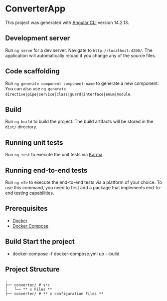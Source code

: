 # ConverterApp

This project was generated with [Angular CLI](https://github.com/angular/angular-cli) version 14.2.13.

## Development server

Run `ng serve` for a dev server. Navigate to `http://localhost:4200/`. The application will automatically reload if you change any of the source files.

## Code scaffolding

Run `ng generate component component-name` to generate a new component. You can also use `ng generate directive|pipe|service|class|guard|interface|enum|module`.

## Build

Run `ng build` to build the project. The build artifacts will be stored in the `dist/` directory.

## Running unit tests

Run `ng test` to execute the unit tests via [Karma](https://karma-runner.github.io).

## Running end-to-end tests

Run `ng e2e` to execute the end-to-end tests via a platform of your choice. To use this command, you need to first add a package that implements end-to-end testing capabilities.

## Prerequisites

- [Docker](https://www.docker.com/get-started)
- [Docker Compose](https://docs.docker.com/compose/install/)


## Build Start the project
- docker-compose -f docker-compose.yml up --build

## Project Structure

```plaintext
.
├── converter/ # src
│   └── ** x Files **
├── converter/ # ** x configuration Files **
